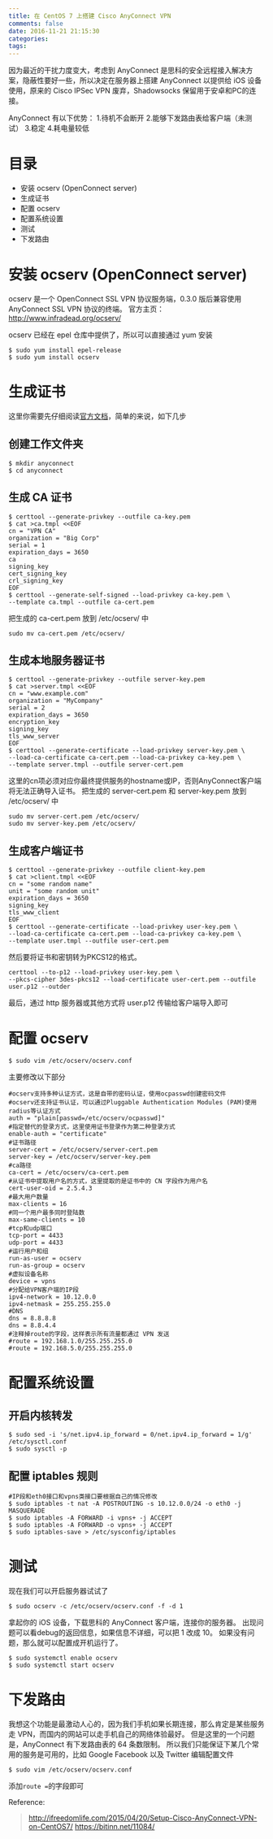```yaml
---
title: 在 CentOS 7 上搭建 Cisco AnyConnect VPN
comments: false
date: 2016-11-21 21:15:30
categories:
tags:
---
```

因为最近的干扰力度变大，考虑到 AnyConnect 是思科的安全远程接入解决方案，隐蔽性要好一些，所以决定在服务器上搭建 AnyConnect 以提供给 iOS 设备使用，原来的 Cisco IPSec VPN 废弃，Shadowsocks 保留用于安卓和PC的连接。
<!--more-->
AnyConnect 有以下优势：
1.待机不会断开
2.能够下发路由表给客户端（未测试）
3.稳定
4.耗电量较低

# 目录
- 安装 ocserv (OpenConnect server)
- 生成证书
- 配置 ocserv
- 配置系统设置
- 测试
- 下发路由

# 安装 ocserv (OpenConnect server)
ocserv 是一个 OpenConnect SSL VPN 协议服务端，0.3.0 版后兼容使用 AnyConnect SSL VPN 协议的终端。
官方主页：http://www.infradead.org/ocserv/

ocserv 已经在 epel 仓库中提供了，所以可以直接通过 yum 安装
 ```
 $ sudo yum install epel-release
 $ sudo yum install ocserv
 ```

# 生成证书
这里你需要先仔细阅读[官方文档](http://www.infradead.org/ocserv/manual.html#heading5)，简单的来说，如下几步
## 创建工作文件夹
```
$ mkdir anyconnect
$ cd anyconnect
```
## 生成 CA 证书
```
$ certtool --generate-privkey --outfile ca-key.pem
$ cat >ca.tmpl <<EOF
cn = "VPN CA"
organization = "Big Corp"
serial = 1
expiration_days = 3650
ca
signing_key
cert_signing_key
crl_signing_key
EOF
$ certtool --generate-self-signed --load-privkey ca-key.pem \
--template ca.tmpl --outfile ca-cert.pem
```
把生成的 ca-cert.pem 放到 /etc/ocserv/ 中
```
sudo mv ca-cert.pem /etc/ocserv/
```
## 生成本地服务器证书
```
$ certtool --generate-privkey --outfile server-key.pem
$ cat >server.tmpl <<EOF
cn = "www.example.com"
organization = "MyCompany"
serial = 2
expiration_days = 3650
encryption_key
signing_key
tls_www_server
EOF
$ certtool --generate-certificate --load-privkey server-key.pem \
--load-ca-certificate ca-cert.pem --load-ca-privkey ca-key.pem \
--template server.tmpl --outfile server-cert.pem
```
这里的cn项必须对应你最终提供服务的hostname或IP，否则AnyConnect客户端将无法正确导入证书。
把生成的 server-cert.pem 和 server-key.pem 放到 /etc/ocserv/ 中
```
sudo mv server-cert.pem /etc/ocserv/
sudo mv server-key.pem /etc/ocserv/
```
## 生成客户端证书
```
$ certtool --generate-privkey --outfile client-key.pem
$ cat >client.tmpl <<EOF
cn = "some random name"
unit = "some random unit"
expiration_days = 3650
signing_key
tls_www_client
EOF
$ certtool --generate-certificate --load-privkey user-key.pem \
--load-ca-certificate ca-cert.pem --load-ca-privkey ca-key.pem \
--template user.tmpl --outfile user-cert.pem
```
然后要将证书和密钥转为PKCS12的格式。
```
certtool --to-p12 --load-privkey user-key.pem \
--pkcs-cipher 3des-pkcs12 --load-certificate user-cert.pem --outfile user.p12 --outder
```
最后，通过 http 服务器或其他方式将 user.p12 传输给客户端导入即可
# 配置 ocserv
```
$ sudo vim /etc/ocserv/ocserv.conf
```
主要修改以下部分
```
#ocserv支持多种认证方式，这是自带的密码认证，使用ocpasswd创建密码文件
#ocserv还支持证书认证，可以通过Pluggable Authentication Modules (PAM)使用radius等认证方式
auth = "plain[passwd=/etc/ocserv/ocpasswd]"
#指定替代的登录方式，这里使用证书登录作为第二种登录方式
enable-auth = "certificate"
#证书路径
server-cert = /etc/ocserv/server-cert.pem
server-key = /etc/ocserv/server-key.pem
#ca路径
ca-cert = /etc/ocserv/ca-cert.pem
#从证书中提取用户名的方式，这里提取的是证书中的 CN 字段作为用户名
cert-user-oid = 2.5.4.3
#最大用户数量
max-clients = 16
#同一个用户最多同时登陆数
max-same-clients = 10
#tcp和udp端口
tcp-port = 4433
udp-port = 4433
#运行用户和组
run-as-user = ocserv
run-as-group = ocserv
#虚拟设备名称
device = vpns
#分配给VPN客户端的IP段
ipv4-network = 10.12.0.0
ipv4-netmask = 255.255.255.0
#DNS
dns = 8.8.8.8
dns = 8.8.4.4
#注释掉route的字段，这样表示所有流量都通过 VPN 发送
#route = 192.168.1.0/255.255.255.0
#route = 192.168.5.0/255.255.255.0
```
# 配置系统设置
## 开启内核转发
```
$ sudo sed -i 's/net.ipv4.ip_forward = 0/net.ipv4.ip_forward = 1/g' /etc/sysctl.conf
$ sudo sysctl -p
```
## 配置 iptables 规则
```
#IP段和eth0接口和vpns类接口要根据自己的情况修改
$ sudo iptables -t nat -A POSTROUTING -s 10.12.0.0/24 -o eth0 -j MASQUERADE
$ sudo iptables -A FORWARD -i vpns+ -j ACCEPT
$ sudo iptables -A FORWARD -o vpns+ -j ACCEPT
$ sudo iptables-save > /etc/sysconfig/iptables
```

# 测试
现在我们可以开启服务器试试了
```
$ sudo ocserv -c /etc/ocserv/ocserv.conf -f -d 1
```
拿起你的 iOS 设备，下载思科的 AnyConnect 客户端，连接你的服务器。
出现问题可以看debug的返回信息，如果信息不详细，可以把 1 改成 10。
如果没有问题，那么就可以配置成开机运行了。
```
$ sudo systemctl enable ocserv
$ sudo systemctl start ocserv
```

# 下发路由
我想这个功能是最激动人心的，因为我们手机如果长期连接，那么肯定是某些服务走 VPN，而国内的网站可以走手机自己的网络体验最好。
但是这里的一个问题是，AnyConnect 有下发路由表的 64 条数限制。
所以我们只能保证下某几个常用的服务是可用的，比如 Google Facebook 以及 Twitter
编辑配置文件
```
$ sudo vim /etc/ocserv/ocserv.conf
```
添加`route =`的字段即可

Reference:
> http://ifreedomlife.com/2015/04/20/Setup-Cisco-AnyConnect-VPN-on-CentOS7/
> https://bitinn.net/11084/